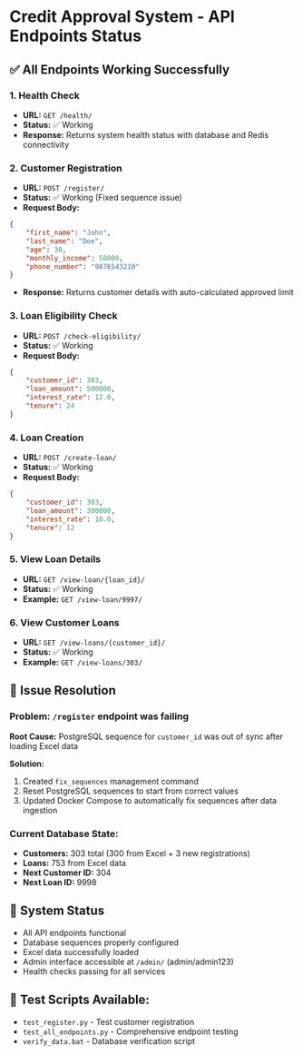 # Credit Approval System - API Endpoints Status

## ✅ All Endpoints Working Successfully

### 1. Health Check
- **URL:** `GET /health/`
- **Status:** ✅ Working
- **Response:** Returns system health status with database and Redis connectivity

### 2. Customer Registration
- **URL:** `POST /register/`
- **Status:** ✅ Working (Fixed sequence issue)
- **Request Body:**
```json
{
    "first_name": "John",
    "last_name": "Doe",
    "age": 30,
    "monthly_income": 50000,
    "phone_number": "9876543210"
}
```
- **Response:** Returns customer details with auto-calculated approved limit

### 3. Loan Eligibility Check
- **URL:** `POST /check-eligibility/`
- **Status:** ✅ Working
- **Request Body:**
```json
{
    "customer_id": 303,
    "loan_amount": 500000,
    "interest_rate": 12.0,
    "tenure": 24
}
```

### 4. Loan Creation
- **URL:** `POST /create-loan/`
- **Status:** ✅ Working
- **Request Body:**
```json
{
    "customer_id": 303,
    "loan_amount": 300000,
    "interest_rate": 10.0,
    "tenure": 12
}
```

### 5. View Loan Details
- **URL:** `GET /view-loan/{loan_id}/`
- **Status:** ✅ Working
- **Example:** `GET /view-loan/9997/`

### 6. View Customer Loans
- **URL:** `GET /view-loans/{customer_id}/`
- **Status:** ✅ Working
- **Example:** `GET /view-loans/303/`

## 🔧 Issue Resolution

### Problem: `/register` endpoint was failing
**Root Cause:** PostgreSQL sequence for `customer_id` was out of sync after loading Excel data

**Solution:** 
1. Created `fix_sequences` management command
2. Reset PostgreSQL sequences to start from correct values
3. Updated Docker Compose to automatically fix sequences after data ingestion

### Current Database State:
- **Customers:** 303 total (300 from Excel + 3 new registrations)
- **Loans:** 753 from Excel data
- **Next Customer ID:** 304
- **Next Loan ID:** 9998

## 🚀 System Status
- All API endpoints functional
- Database sequences properly configured
- Excel data successfully loaded
- Admin interface accessible at `/admin/` (admin/admin123)
- Health checks passing for all services

## 📝 Test Scripts Available:
- `test_register.py` - Test customer registration
- `test_all_endpoints.py` - Comprehensive endpoint testing
- `verify_data.bat` - Database verification script